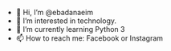 - 👋 Hi, I’m @ebadanaeim
- 👀 I’m interested in technology.
- 🌱 I’m currently learning Python 3
- 📫 How to reach me: Facebook or Instagram
<!---
ebadanaeim/ebadanaeim is a ✨ special ✨ repository because its `README.md` (this file) appears on your GitHub profile.
You can click the Preview link to take a look at your changes.
--->
